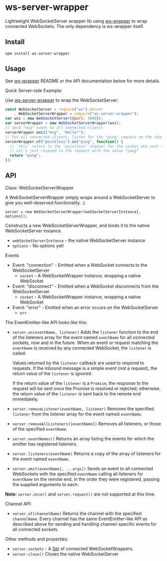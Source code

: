 # ws-server-wrapper

Lightweight WebSocketServer wrapper lib using [ws-wrapper](https://github.com/bminer/ws-wrapper)
to wrap connected WebSockets.  The only dependency is ws-wrapper itself.

## Install

```
npm install ws-server-wrapper
```

## Usage

See [ws-wrapper](https://github.com/bminer/ws-wrapper) README or the API
documentation below for more details.

Quick Server-side Example:

Use [ws-server-wrapper](https://github.com/bminer/ws-server-wrapper) to wrap
the WebSocketServer:

```javascript
const WebSocketServer = require("ws").Server
	, WebSocketServerWrapper = require("ws-server-wrapper");
var wss = new WebSocketServer({port: 3000});
var serverWrapper = new WebSocketServerWrapper(wss);
// Send "msg" event to all connected clients
serverWrapper.emit("msg", "Hello!");
// For all connected clients, listen for the "ping" request on the channel "pointless"
serverWrapper.of("pointless").on("ping", function() {
  // `this` refers to the "pointless" channel for the socket who sent the "ping" request
  // Let's just respond to the request with the value "pong"
  return "pong";
});
```

## API

Class: WebSocketServerWrapper

A WebSocketServerWrapper simply wraps around a WebSocketServer to give you
well-deserved functionality. :)

`server = new WebSocketServerWrapper(webSocketServerInstance[, options]);`

Constructs a new WebSocketServerWrapper, and binds it to the native
WebSocketServer instance.

- `webSocketServerInstance` - the native WebSocketServer instance
- `options` - No options yet!

Events

- Event: "connection" - Emitted when a WebSocket connects to the WebSocketServer
	- `socket` - A WebSocketWrapper instance, wrapping a native WebSocket
- Event: "disconnect" - Emitted when a WebSocket disconnects from the WebSocketServer
	- `socket` - A WebSocketWrapper instance, wrapping a native WebSocket
- Event: "error" - Emitted when an error occurs on the WebSocketServer
	- `err`

The EventEmitter-like API looks like this:

- `server.on(eventName, listener)`
	Adds the `listener` function to the end of the listeners array for the
	event named `eventName` for all connected sockets, now and in the future.
  When an event or request matching the `eventName` is received by any
  connected WebSocket, the `listener` is called.

	Values returned by the `listener` callback are used to respond to
	requests.  If the inbound message is a simple event (not a request), the
	return value of the `listener` is ignored.

	If the return value of the `listener` is a `Promise`, the response to
	the request will be sent once the Promise is resolved or rejected;
	otherwise, the return value of the `listener` is sent back to the remote
	end immediately.
- `server.removeListener(eventName, listener)`
	Removes the specified `listener` from the listener array for the event
	named `eventName`.
- `server.removeAllListeners([eventName])`
	Removes all listeners, or those of the specified `eventName`.
- `server.eventNames()`
	Returns an array listing the events for which the emitter has registered
	listeners.
- `server.listeners(eventName)`
	Returns a copy of the array of listeners for the event named `eventName`.
- `server.emit(eventName[, ...args])`
	Sends an event to all connected WebSockets with the specified `eventName`
  calling all listeners for `eventName` on the remote end, in the order they were
	registered, passing the supplied arguments to each.

**Note:** `server.once()`  and `server.request()` are not supported at this time.

Channel API:
- `server.of(channelName)`
 	Returns the channel with the specified `channelName`.  Every channel has the
 	same EventEmitter-like API as described above for sending and handling
 	channel-specific events for all connected sockets.

Other methods and properties:

- `server.sockets` - A [Set](https://developer.mozilla.org/en-US/docs/Web/JavaScript/Reference/Global_Objects/Set)
  of connected WebSocketWrappers.
- `server.close()`
	Closes the native WebSocketServer
